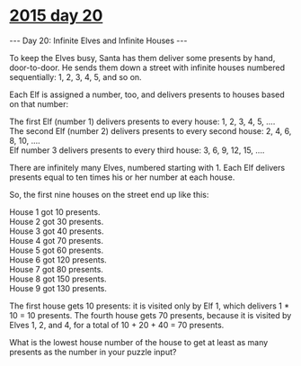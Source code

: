 # [2015 day 20](https://adventofcode.com/2015/day/20)

--- Day 20: Infinite Elves and Infinite Houses ---

To keep the Elves busy, Santa has them deliver some presents by hand, door-to-door.  He sends them down a street with infinite houses numbered sequentially: 1, 2, 3, 4, 5, and so on.



Each Elf is assigned a number, too, and delivers presents to houses based on that number:



The first Elf (number 1) delivers presents to every house: 1, 2, 3, 4, 5, ....\
The second Elf (number 2) delivers presents to every second house: 2, 4, 6, 8, 10, ....\
Elf number 3 delivers presents to every third house: 3, 6, 9, 12, 15, ....



There are infinitely many Elves, numbered starting with 1.  Each Elf delivers presents equal to ten times his or her number at each house.



So, the first nine houses on the street end up like this:



House 1 got 10 presents.\
House 2 got 30 presents.\
House 3 got 40 presents.\
House 4 got 70 presents.\
House 5 got 60 presents.\
House 6 got 120 presents.\
House 7 got 80 presents.\
House 8 got 150 presents.\
House 9 got 130 presents.



The first house gets 10 presents: it is visited only by Elf 1, which delivers 1 * 10 = 10 presents.  The fourth house gets 70 presents, because it is visited by Elves 1, 2, and 4, for a total of 10 + 20 + 40 = 70 presents.



What is the lowest house number of the house to get at least as many presents as the number in your puzzle input?



